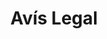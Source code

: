 ---
layout: policies
title: Avís Legal
permalink: /cat/avis-legal
description: termes legals i les condicions d'ús del lloc web i serveis de Summit Advisors.
language: cat
ref: legal-notice
---